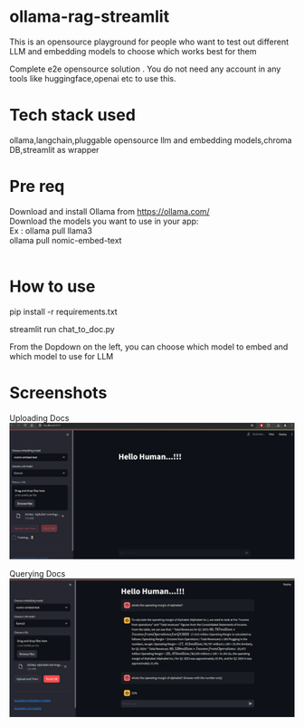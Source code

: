 # ollama-rag-streamlit
This is an opensource playground for people who want to test out different LLM and embedding models to choose which works best for them <br/>

Complete e2e opensource solution . You do not need any account in any tools like huggingface,openai etc to use this.

# Tech stack used
ollama,langchain,pluggable opensource llm and embedding models,chroma DB,streamlit as wrapper

# Pre req
Download and install Ollama from https://ollama.com/ <br/>
Download the models you want to use in your app: <br/>
Ex : ollama pull llama3 <br/>
     ollama pull nomic-embed-text <br/>
     <br/>

# How to use
pip install -r requirements.txt  <br/>

streamlit run chat_to_doc.py

From the Dopdown on the left, you can choose which model to embed and which model to use for LLM

# Screenshots
Uploading Docs
![Alt text](images/1.png?raw=true "Query")

Querying Docs
![Alt text](images/2.png?raw=true "Result")
